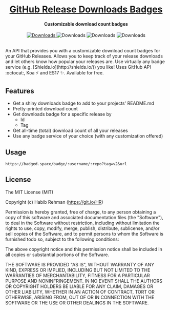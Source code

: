 

<h1 align="center">
  <a href="https://github.com/HR/downloads-badge">
    GitHub Release Downloads Badges
  </a>
</h1>


<h4 align="center">Customizable download count badges</h4>

<p align="center">
  <a href="https://git.io/Crypter">
    <img src="/HR/Crypter/total?img=https://img.shields.io/badge/Crypter%20⬇️-%s-orange.svg"
      alt="Downloads">
  </a>
  <img src="/atom/atom?img=https://img.shields.io/badge/Downloads-%s-green.svg"
    alt="Downloads">
  <img src="/atom/atom/total?img=https://img.shields.io/badge/Atom%20Σ%20⬇️-%s-red.svg"
    alt="Downloads">
  <img src="/electron/electron?img=https://img.shields.io/badge/Electron%20⬇️-%s-blue.svg"
    alt="Downloads">
</p>
<br>
An API that provides you with a customizable download count badges for your
GitHub Releases. Allows you to keep track of your release downloads and let
others know how popular your releases are. Use virtually any badge service (e.g.
[Shields.io](http://shields.io/)) you like!
Uses GitHub API :octocat:, Koa ⚡ and ES17 ✨. Available for free.

## Features
- Get a shiny downloads badge to add to your projects' README.md
- Pretty-printed download count
- Get downloads badge for a specific release by
  - Id
  - Tag
- Get all-time (total) download count of all your releases
- Use any badge service of your choice (with any customization offered)

## Usage

```
https://badged.space/badge/:username/:repo?tag=v2&url
```
## License
The MIT License (MIT)

Copyright (c) Habib Rehman (https://git.io/HR)

Permission is hereby granted, free of charge, to any person obtaining a copy
of this software and associated documentation files (the "Software"), to deal
in the Software without restriction, including without limitation the rights
to use, copy, modify, merge, publish, distribute, sublicense, and/or sell
copies of the Software, and to permit persons to whom the Software is
furnished todo so, subject to the following conditions:

The above copyright notice and this permission notice shall be included in
all copies or substantial portions of the Software.

THE SOFTWARE IS PROVIDED "AS IS", WITHOUT WARRANTY OF ANY KIND, EXPRESS OR
IMPLIED, INCLUDING BUT NOT LIMITED TO THE WARRANTIES OF MERCHANTABILITY,
FITNESS FOR A PARTICULAR PURPOSE AND NONINFRINGEMENT. IN NO EVENT SHALL THE
AUTHORS OR COPYRIGHT HOLDERS BE LIABLE FOR ANY CLAIM, DAMAGES OR OTHER
LIABILITY, WHETHER IN AN ACTION OF CONTRACT, TORT OR OTHERWISE, ARISING FROM,
OUT OF OR IN CONNECTION WITH THE SOFTWARE OR THE USE OR OTHER DEALINGS IN
THE SOFTWARE.

